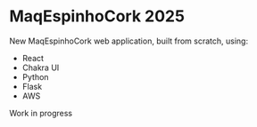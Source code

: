 # MaqEspinhoCork 2025
New MaqEspinhoCork web application, built from scratch, using:
 - React
 - Chakra UI
 - Python
 - Flask
 - AWS

Work in progress
